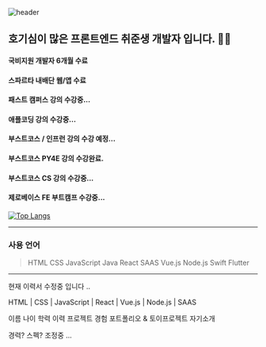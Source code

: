 ![header](https://capsule-render.vercel.app/api?type=waving&color=auto&height=200&section=header&text=%20render&fontSize=90)
<h2>호기심이 많은 프론트엔드 취준생 개발자 입니다. 👨‍💻</h2>

#### 국비지원 개발자 6개월 수료
#### 스파르타 내배단 웹/앱 수료
#### 패스트 캠퍼스 강의 수강중...
#### 애플코딩 강의 수강중...
#### 부스트코스 / 인프런 강의 수강 예정...
#### 부스트코스 PY4E 강의 수강완료.
#### 부스트코스 CS 강의 수강중...
#### 제로베이스 FE 부트캠프 수강중...
[![Top Langs](https://github-readme-stats.vercel.app/api/top-langs/?username=BlankCodeStack&langs_count=8)](https://github.com/BlankCodeStack/github-readme-stats)
***

### 사용 언어
> HTML
> CSS
> JavaScript
> Java
> React
> SAAS
> Vue.js
> Node.js
> Swift
> Flutter
***
현재 이력서 수정중 입니다 ..

HTML | CSS | JavaScript | 
React | Vue.js | Node.js | SAAS

이름 
나이 
학력 
이력 
프로젝트 경험
포트폴리오 & 토이프로젝트
자기소개

경력? 스펙? 조정중 ...

